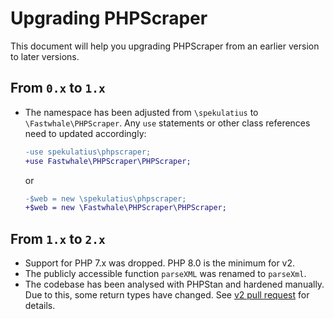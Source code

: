 # Upgrading PHPScraper

This document will help you upgrading PHPScraper from an earlier version to later versions.

## From `0.x` to `1.x`

- The namespace has been adjusted from `\spekulatius` to `\Fastwhale\PHPScraper`. Any `use` statements or other class references need to updated accordingly:

  ```diff
  -use spekulatius\phpscraper;
  +use Fastwhale\PHPScraper\PHPScraper;
  ```

  or

  ```diff
  -$web = new \spekulatius\phpscraper;
  +$web = new \Fastwhale\PHPScraper\PHPScraper;
  ```

## From `1.x` to `2.x`

- Support for PHP 7.x was dropped. PHP 8.0 is the minimum for v2.
- The publicly accessible function `parseXML` was renamed to `parseXml`.
- The codebase has been analysed with PHPStan and hardened manually. Due to this, some return types have changed. See [v2 pull request](https://github.com/spekulatius/PHPScraper/pull/187/files) for details.
